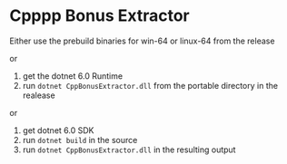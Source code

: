 # Cpppp Bonus Extractor

Either use the prebuild binaries for win-64 or linux-64 from the release

or

1. get the dotnet 6.0 Runtime
2. run `dotnet CppBonusExtractor.dll` from the portable directory in the realease

or

1. get dotnet 6.0 SDK
2. run `dotnet build` in the source
3. run `dotnet CppBonusExtractor.dll` in the resulting output